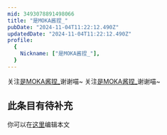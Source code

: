 ```yaml
---
mid: 3493078891498066
title: "是MOKA酱捏_"
pubDate: "2024-11-04T11:22:12.490Z"
updatedDate: "2024-11-04T11:22:12.490Z"
profile:
  {
    Nickname: ["是MOKA酱捏_"],
  }
---
```


关注[是MOKA酱捏_](https://space.bilibili.com/3493078891498066)谢谢喵~ 关注[是MOKA酱捏_](https://space.bilibili.com/3493078891498066)谢谢喵~

## 此条目有待补充
你可以在[这里](https://github.com/Yuhanawa/VTuber.ICU-Content/edit/master/v/是MOKA酱捏_/index.md)编辑本文
